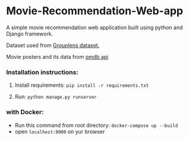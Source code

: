 # Movie-Recommendation-Web-app

A simple movie recommendation web application built using python and Django framework.

Dataset used from [Grouplens dataset.](https://grouplens.org/datasets/movielens/)

Movie posters and its data from [omdb api](https://www.omdbapi.com/)

### Installation instructions:

1. Install requirements:
```pip install -r requirements.txt```

2. Run: ```python manage.py runserver```

### with Docker:

- Run this command from root directory:
```docker-compose up --build```
- open ```localhost:8000``` on yur browser
